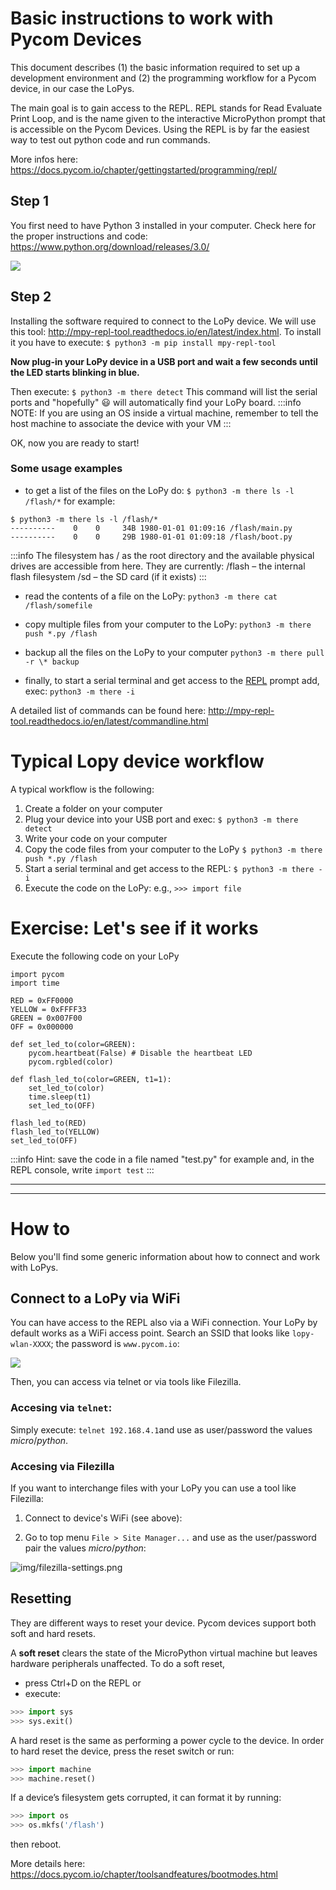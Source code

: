 # Basic instructions to work with Pycom Devices

This document describes (1) the basic information required to set up a development environment and (2) the programming workflow for a Pycom device, in our case the LoPys. 

The main goal is to gain access to the REPL. REPL stands for Read Evaluate Print Loop, and is the name given to the interactive MicroPython prompt that is accessible on the Pycom Devices. Using the REPL is by far the easiest way to test out python code and run commands. 

More infos here: https://docs.pycom.io/chapter/gettingstarted/programming/repl/

## Step 1
You first need to have Python 3 installed in your computer. Check here for the proper instructions and code: https://www.python.org/download/releases/3.0/

![](https://i.imgur.com/SGbpW1r.png)

## Step 2
Installing the software required to connect to the LoPy device. We will use this tool: http://mpy-repl-tool.readthedocs.io/en/latest/index.html. To install it you have to execute: 
```$ python3 -m pip install mpy-repl-tool```

**Now plug-in your LoPy device in a USB port and wait a few seconds until the LED starts blinking in blue.**

Then execute: `$ python3 -m there detect`
This command will list the serial ports and "hopefully" :smiley: will automatically find your LoPy board.
:::info
NOTE: If you are using an OS inside a virtual machine, remember to tell the host machine to associate the device with your VM
:::

OK, now you are ready to start!

### Some usage examples

* to get a list of the files on the LoPy do: `$ python3 -m there ls -l /flash/*`
for example:
```
$ python3 -m there ls -l /flash/*
----------    0    0     34B 1980-01-01 01:09:16 /flash/main.py
----------    0    0     29B 1980-01-01 01:09:18 /flash/boot.py
```
:::info
The filesystem has / as the root directory and the available physical drives are accessible from here. They are currently:
/flash – the internal flash filesystem
/sd – the SD card (if it exists)
:::
* read the contents of a file on the LoPy:
```python3 -m there cat /flash/somefile```

* copy multiple files from your computer to the LoPy:
```python3 -m there push *.py /flash```

* backup all the files on the LoPy to your computer
```python3 -m there pull -r \* backup```

* finally, to start a serial terminal and get access to the [REPL](https://docs.pycom.io/chapter/toolsandfeatures/repl/) prompt add, exec:
```python3 -m there -i```

A detailed list of commands can be found here: http://mpy-repl-tool.readthedocs.io/en/latest/commandline.html

# Typical Lopy device workflow
A typical workflow is the following:

1. Create a folder on your computer
1. Plug your device into your USB port and exec:
```$ python3 -m there detect```
1. Write your code on your computer
1. Copy the code files from your computer to the LoPy
```$ python3 -m there push *.py /flash```
1. Start a serial terminal and get access to the REPL:
```$ python3 -m there -i```
1. Execute the code on the LoPy: e.g., `>>> import file` 

# Exercise: Let's see if it works

Execute the following code on your LoPy
```python=
import pycom
import time

RED = 0xFF0000
YELLOW = 0xFFFF33
GREEN = 0x007F00
OFF = 0x000000

def set_led_to(color=GREEN):
    pycom.heartbeat(False) # Disable the heartbeat LED
    pycom.rgbled(color)

def flash_led_to(color=GREEN, t1=1):
    set_led_to(color)
    time.sleep(t1)
    set_led_to(OFF)

flash_led_to(RED)
flash_led_to(YELLOW)
set_led_to(OFF)   
```
:::info
Hint: save the code in a file named "test.py" for example and, in the REPL console, write ```import test```
:::

---
---

# How to

Below you'll find some generic information about how to connect and work with LoPys.

## Connect to a LoPy via WiFi

You can have access to the REPL also via a WiFi connection. Your LoPy by default works as a WiFi access point. Search an SSID that looks like `lopy-wlan-XXXX`; the password is  `www.pycom.io`:

![](https://i.imgur.com/dvGQbSI.png)

Then, you can access via telnet or via tools like Filezilla.

### Accesing via `telnet`:
Simply execute:
```telnet 192.168.4.1```and use as user/password the values *micro*/*python*.

### Accesing via Filezilla

If you want to interchange files with your LoPy you can use a tool like Filezilla:

1. Connect to device's WiFi (see above):

2. Go to top menu `File > Site Manager...` and use as the user/password pair the values *micro*/*python*:

![img/filezilla-settings.png](http://i.imgur.com/SAN02Pa.png)


## Resetting
They are different ways to reset your device. Pycom devices support both soft and hard resets. 

A **soft reset** clears the state of the MicroPython virtual machine but leaves hardware peripherals unaffected. To do a soft reset, 

* press Ctrl+D on the REPL or 
* execute:
```python
>>> import sys
>>> sys.exit()
```

A hard reset is the same as performing a power cycle to the device. In order to hard reset the device, press the reset switch or run:
```python
>>> import machine
>>> machine.reset()
```

If a device’s filesystem gets corrupted, it can format it by running:
```python
>>> import os
>>> os.mkfs('/flash')
```

then reboot.

More details here: https://docs.pycom.io/chapter/toolsandfeatures/bootmodes.html

